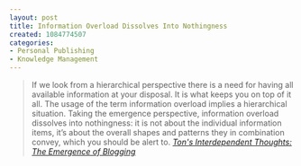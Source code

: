 ```yaml
--- 
layout: post
title: Information Overload Dissolves Into Nothingness
created: 1084774507
categories: 
- Personal Publishing
- Knowledge Management
---
```

<blockquote>
If we look from a hierarchical perspective there is a need for having all available information at your disposal. It is what keeps you on top of it all. The usage of the term information overload implies a hierarchical situation. Taking the emergence perspective, information overload dissolves into nothingness: it is not about the individual information items, it&#8217;s about the overall shapes and patterns they in combination convey, which you should be alert to.
<cite><a href="http://blog.zylstra.org/archives/001303.html">Ton's Interdependent Thoughts: The Emergence of Blogging</a></cite>
</blockquote>
